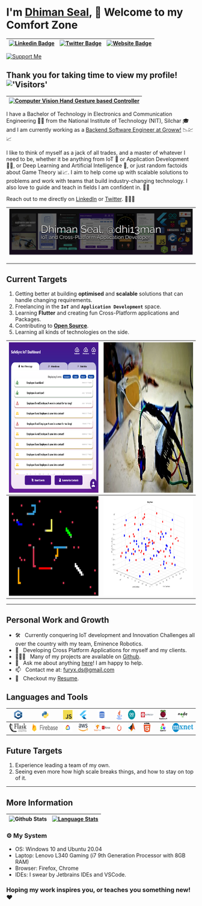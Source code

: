 # I'm [Dhiman Seal](https://github.com/dhi13man/), 👋 Welcome to my Comfort Zone

| [![Linkedin Badge](https://img.shields.io/badge/-LinkedIn-0e76a8?style=flat-square&logo=Linkedin&logoColor=white)](https://linkedin.com/in/dhi13man) | [![Twitter Badge](https://img.shields.io/badge/-Twitter-00acee?style=flat-square&logo=Twitter&logoColor=white)](https://twitter.com/dhi13man) | [![Website Badge](https://img.shields.io/badge/Website-3b5998?style=flat-square&logo=google-chrome&logoColor=white)](https://www.eminencerobotics.org/) |
| :---: | :---: | :---: |

[![Support Me](https://img.buymeacoffee.com/button-api/?text=Support%20my%20Work!&emoji=%F0%9F%92%BB&slug=dhi13man&button_colour=FF5F5F&font_colour=ffffff&font_family=Bree&outline_colour=000000&coffee_colour=FFDD00)](https://www.buymeacoffee.com/dhi13man)

## Thank you for taking time to view my profile! &nbsp; !['Visitors'](https://visitor-badge.glitch.me/badge?page_id=dhi13man.dhi13man&style=flat-square&color=0088cc)

<div align=center>

| [<img height="300" width="400" src="https://raw.githubusercontent.com/Dhi13man/dhi13man/main/.github/images/demo_cvgc.gif" alt="Computer Vision Hand Gesture based Controller">](https://github.com/Dhi13man/CV-HandGestureControl) |
| :------------------: |
</div>

I have a Bachelor of Technology in Electronics and Communication Engineering 🔌📶 from the National Institute of Technology (NIT), Silchar 🎓 and I am currently working as a [Backend Software Engineer at Groww!](https://groww.in/) 📉💹📈

I like to think of myself as a jack of all trades, and a master of whatever I need to be, whether it be anything from IoT 🤖 or Application Development 👨‍💻, or Deep Learning and Artificial Intelligence 🧠, or just random factoids about Game Theory 📊📈. I aim to help come up with scalable solutions to problems and work with teams that build industry-changing technology. I also love to guide and teach in fields I am confident in. 👨‍🏫

Reach out to me directly on [LinkedIn](https://linkedin.com/in/dhi13man) or [Twitter](https://twitter.com/dhi13man). 💬💬💬

| [![Cover Photo](./assets/other/LinkedIn_cover.png)](https://linkedin.com/in/dhi13man) |
| :---: |

---

## Current Targets

1. Getting better at building **optimised** and **scalable** solutions that can handle changing requirements.
2. Freelancing in the **`IoT`** and **`Application Development`** space.
3. Learning **Flutter** and creating fun Cross-Platform applications and Packages.
4. Contributing to **[Open Source](https://github.com/Dhi13man?tab=repositories)**.
5. Learning all kinds of technologies on the side.

| [<img height="400" width="400" src="assets/demos/demo_safesync.png" alt="SafeSync IoT Dashboard: A full-fledged Employee Management and Workspace Health and Safety ensuring Solution">](https://github.com/Dhi13man/SafeSyncIoT) | [<img height="400" width="400" src="assets/demos/infrawake.jpg" alt="InfrAwake: IoT Driver Safety Solution">](https://www.eminencerobotics.org/) |
| :-------------: | :-------------: |
| [<img height="265" width="400" src="assets/demos/demo_snake.png" alt="A brute force-ish Automatic Snake Game Algorithm">](https://github.com/Dhi13man/SnakeGameAlgo) | [<img height="265" width="400" src="assets/demos/demo_3DES.png" alt="3D Electrostatics Simulator">](https://github.com/Dhi13man/3Dimensional-Electrostatics-Simulation) |

---

## Personal Work and Growth

- 🛠 &nbsp; Currently conquering IoT development and Innovation Challenges all over the country with my team, Eminence Robotics.
- 🚀 &nbsp; Developing Cross Platform Applications for myself and my clients.
- 👨🏻‍💻 &nbsp; Many of my projects are available on [Github](https://github.com/Dhi13man?tab=repositories).
- 💬 &nbsp; Ask me about anything [here](https://github.com/Dhi13man/dhi13man/issues/1)! I am happy to help.
- 📫 &nbsp; Contact me at: furyx.ds@gmail.com
- 📝 &nbsp; Checkout my [Resume](https://drive.google.com/file/d/17TrMgHoc7ZR2nsKijzk4slW5lATGI5AN/view?usp=sharing).

## Languages and Tools

| [<code><img height="25" src="https://raw.githubusercontent.com/github/explore/80688e429a7d4ef2fca1e82350fe8e3517d3494d/topics/cpp/cpp.png" alt="cpp"></code>](https://www.cplusplus.com) | [<code><img height="25" src="https://raw.githubusercontent.com/github/explore/80688e429a7d4ef2fca1e82350fe8e3517d3494d/topics/python/python.png" alt="python"></code>](https://www.python.org) | [<code><img height="25" src="https://raw.githubusercontent.com/github/explore/80688e429a7d4ef2fca1e82350fe8e3517d3494d/topics/javascript/javascript.png" alt="javascript"></code>](https://www.javascript.com) | [<code><img height="25" src="assets/icons/ico_flutter.jpg" alt="flutter"></code>](https://flutter.dev) | [<code><img height="25" src="https://raw.githubusercontent.com/github/explore/80688e429a7d4ef2fca1e82350fe8e3517d3494d/topics/sql/sql.png" alt="sql"></code>](https://www.mysql.com) | [<code><img height="25" src="assets/icons/ico_java.jpg" alt="java"></code>](https://www.java.com) | [<code><img height="25" src="assets/icons/ico_arduino.jpg" alt="Arduino"></code>](https://www.arduino.cc) | [<code><img height="25" src="assets/icons/ico_esp.jpg" alt="ESPressif Boards"></code>](https://www.espressif.com/) | [<code><img height="25" src="assets/icons/ico_raspberrypi.jpg" alt="Raspberry Pi"></code>](https://www.raspberrypi.org/) | [<code><img height="25" src="assets/icons/ico_nodejs.jpg" alt="NodeJS"></code>](https://nodejs.org/en/) |
| :---: | :---: | :---: | :---: | :---: | :---: | :---: | :---: | :---: | :---: |
[<code><img height="25" src="assets/icons/ico_flask.jpg" alt="Flask"></code>](https://flask.palletsprojects.com/) | [<code><img height="25" src="assets/icons/ico_firebase.jpg" alt="Firebase"></code>](https://firebase.google.com/) | [<code><img height="25" src="assets/icons/ico_googlecloud.jpg" alt="Google Cloud"></code>](https://cloud.google.com/) | [<code><img height="25" src="assets/icons/ico_aws.jpg" alt="Amazon Web Services"></code>](https://aws.amazon.com) | [<code><img height="25" src="assets/icons/ico_tf.jpg" alt="tensorflow+keras"></code>](https://www.tensorflow.org) | [<code><img height="25" src="assets/icons/ico_pytorch.jpg" alt="pytorch"></code>](https://pytorch.org) | [<code><img height="25" src="assets/icons/ico_matlab.jpg" alt="MATLAB"></code>](https://www.mathworks.com/products/matlab.html) | [<code><img height="25" src="assets/icons/ico_html.jpg" alt="html5"></code>](https://html.com) | [<code><img height="25" src="assets/icons/ico_opencv.jpg" alt="OpenCV"></code>](https://opencv.org) | [<code><img height="25" src="assets/icons/ico_mxnet.jpg" alt="Apache MXNet"></code>](https://mxnet.apache.org) |

## Future Targets

1. Experience leading a team of my own.
2. Seeing even more how high scale breaks things, and how to stay on top of it.

---

## More Information

| ![Github Stats](https://github-readme-stats.vercel.app/api?username=dhi13man&show_icons=true&hide_border=true) | [![Language Stats](https://github-readme-stats.vercel.app/api/top-langs/?username=dhi13man&layout=compact&theme=dark&count_private=true)](https://github.com/Dhi13man) |
|-----------------|----------------------|

### ⚙️ My System

- OS: Windows 10 and Ubuntu 20.04
- Laptop: Lenovo L340 Gaming (i7 9th Generation Processor with 8GB RAM)
- Browser: Firefox, Chrome
- IDEs: I swear by Jetbrains IDEs and VSCode.

### Hoping my work inspires you, or teaches you something new! ❤️
